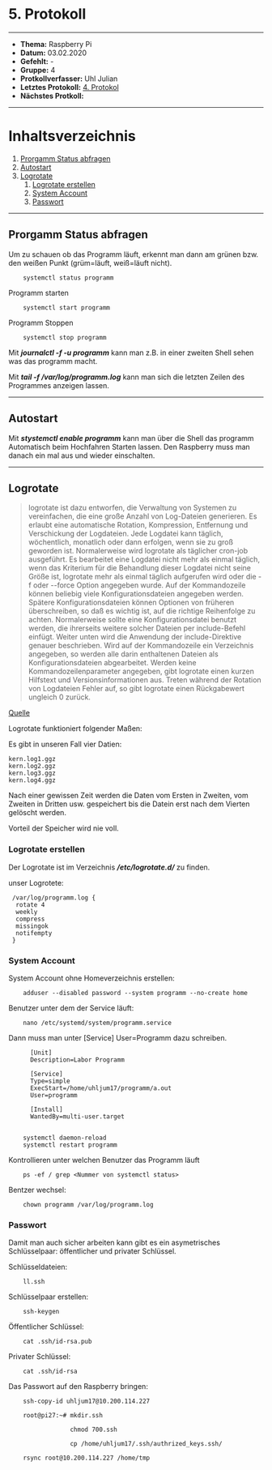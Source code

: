 # 5. Protokoll

------------------------------

* **Thema:** Raspberry Pi
* **Datum:** 03.02.2020
* **Gefehlt:** -
* **Gruppe:** 4
* **Protkollverfasser:** Uhl Julian
* **Letztes Protokoll:** [4. Protokol](https://github.com/HTLMechatronics/m17-3ahme-la1-sx/blob/uhljum17/uhljum17/%20protokolle/protkoll_2020-01-27_uhljum17.md)
* **Nächstes Protkoll:**

-----------------------

# Inhaltsverzeichnis

1. [Prorgamm Status abfragen](Prorgamm-Status-abfragen)
2. [Autostart](Autostart)
3. [Logrotate](Logrotate) 
     1. [Logrotate erstellen](Logrotate-erstellen)        
     2. [System Account](System-Account)
     3. [Passwort](Passwort)

-----------------------

## Prorgamm Status abfragen

Um zu schauen ob das Programm läuft, erkennt man dann am grünen bzw. den weißen Punkt (grüm=läuft, weiß=läuft nicht).

        systemctl status programm
      
Programm starten

        systemctl start programm
      
Programm Stoppen

        systemctl stop programm
Mit ***journalctl -f -u programm*** kann man z.B. in einer zweiten Shell sehen was das programm macht. 

Mit ***tail -f /var/log/programm.log*** kann man sich die letzten Zeilen des Programmes anzeigen lassen.

-------------------------------

## Autostart

Mit ***stystemctl enable programm*** kann man über die Shell das programm Automatisch beim Hochfahren Starten lassen. Den Raspberry muss man danach ein mal aus und wieder einschalten. 

---------------------------------------------

## Logrotate

>logrotate ist dazu entworfen, die Verwaltung von Systemen zu vereinfachen, die eine große Anzahl von Log-Dateien generieren. Es erlaubt eine automatische Rotation, Kompression, Entfernung und Verschickung der Logdateien. Jede Logdatei kann täglich, wöchentlich, monatlich oder dann erfolgen, wenn sie zu groß geworden ist. 
Normalerweise wird logrotate als täglicher cron-job ausgeführt. Es bearbeitet eine Logdatei nicht mehr als einmal täglich, wenn das Kriterium für die Behandlung dieser Logdatei nicht seine Größe ist, logrotate mehr als einmal täglich aufgerufen wird oder die -f oder --force Option angegeben wurde. 
Auf der Kommandozeile können beliebig viele Konfigurationsdateien angegeben werden. Spätere Konfigurationsdateien können Optionen von früheren überschreiben, so daß es wichtig ist, auf die richtige Reihenfolge zu achten. Normalerweise sollte eine Konfigurationsdatei benutzt werden, die ihrerseits weitere solcher Dateien per include-Befehl einfügt. Weiter unten wird die Anwendung der include-Direktive genauer beschrieben. Wird auf der Kommandozeile ein Verzeichnis angegeben, so werden alle darin enthaltenen Dateien als Konfigurationsdateien abgearbeitet. 
Werden keine Kommandozeilenparameter angegeben, gibt logrotate einen kurzen Hilfstext und Versionsinformationen aus. Treten während der Rotation von Logdateien Fehler auf, so gibt logrotate einen Rückgabewert ungleich 0 zurück. 

[Quelle](http://www.linux-praxis.de/lpic1/manpages/logrotate.html)


Logrotate funktioniert folgender Maßen:

Es gibt in unseren Fall vier Datien:

    kern.log1.ggz
    kern.log2.ggz
    kern.log3.ggz
    kern.log4.ggz
Nach einer gewissen Zeit werden die Daten vom Ersten in Zweiten, vom Zweiten in Dritten usw. gespeichert bis die Datein erst nach dem Vierten gelöscht werden. 

Vorteil der Speicher wird nie voll.

### Logrotate erstellen

Der Logrotate ist im Verzeichnis ***/etc/logrotate.d/*** zu finden.

unser Logrotete:

     /var/log/programm.log {
      rotate 4
      weekly
      compress
      missingok
      notifempty
     }

### System Account

System Account ohne Homeverzeichnis erstellen:

        adduser --disabled password --system programm --no-create home

Benutzer unter dem der Service läuft:

        nano /etc/systemd/system/programm.service

Dann muss man unter [Service] User=Programm dazu schreiben.


          [Unit]
          Description=Labor Programm

          [Service]
          Type=simple
          ExecStart=/home/uhljum17/programm/a.out
          User=programm

          [Install]
          WantedBy=multi-user.target


        systemctl daemon-reload
        systemctl restart programm

Kontrollieren unter welchen Benutzer das Programm läuft

        ps -ef / grep <Nummer von systemctl status>

Bentzer wechsel:
        
        chown programm /var/log/programm.log

### Passwort

Damit man auch sicher arbeiten kann gibt es ein asymetrisches Schlüsselpaar: öffentlicher und privater Schlüssel.

Schlüsseldateien:

        ll.ssh

Schlüsselpaar erstellen:

        ssh-keygen

Öffentlicher Schlüssel:
        
        cat .ssh/id-rsa.pub

Privater Schlüssel:

        cat .ssh/id-rsa

Das Passwort auf den Raspberry bringen:

        ssh-copy-id uhljum17@10.200.114.227

        root@pi27:~# mkdir.ssh

                     chmod 700.ssh
        
                     cp /home/uhljum17/.ssh/authrized_keys.ssh/
        
        rsync root@10.200.114.227 /home/tmp

